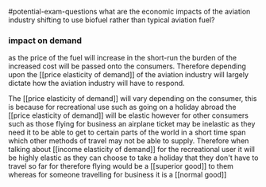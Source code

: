 #potential-exam-questions
what are the economic impacts of the aviation industry shifting to use biofuel rather than typical aviation fuel?

### impact on demand
as the price of the fuel will increase in the short-run the burden of the increased cost will be passed onto the consumers. Therefore depending upon the [[price elasticity of demand]] of the aviation industry will largely dictate how the aviation industry will have to respond.

The [[price elasticity of demand]] will vary depending on the consumer, this is because for recreational use such as going on a holiday abroad the [[price elasticity of demand]] will be elastic however for other consumers such as those flying for business an airplane ticket may be inelastic as they need it to be able to get to certain parts of the world in a short time span which other methods of travel may not be able to supply. Therefore when talking about [[income elasticity of demand]] for the recreational user it will be highly elastic as they can choose to take a holiday that they don't have to travel so far for therefore flying would be a [[superior good]] to them whereas for someone travelling for business it is a [[normal good]]
